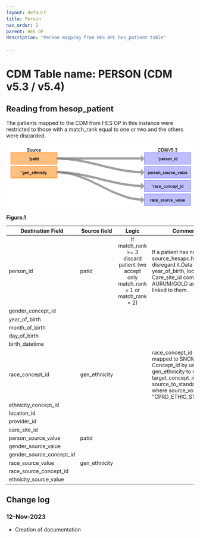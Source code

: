 ```yaml
---
layout: default
title: Person
nav_order: 1
parent: HES OP
description: "Person mapping from HES APC hes_patient table"

---
```


# CDM Table name: PERSON (CDM v5.3 / v5.4)

## Reading from hesop_patient

The patients mapped to the CDM from HES OP in this instance were restricted to those with a match_rank equal to one or two and the others were discarded.



![](images/image2.png)

**Figure.1**

| Destination Field | Source field | Logic | Comment field |
| --- | --- | :---: | --- |
| person_id | patid |  	If match_rank >= 3 discard patient (we accept only match_rank = 1 or match_rank = 2)|  If a patient has no entry in source_hesapc.hes_hospital, disregard it.Data like gender, year_of_birth, location_id, Care_site_id comes from AURUM/GOLD as the data are linked to them.|
| gender_concept_id | | | |
| year_of_birth | | | |
| month_of_birth | |  | |
| day_of_birth |  |  |  |
| birth_datetime |  |  |  |
| race_concept_id | gen_ethnicity | | race_concept_id will be mapped to SNOMED Concept_id by using gen_ethnicity to retrieve the target_concept_id from source_to_standard_vocab_map where source_vocabulary_id = "CPRD_ETHIC_STCM".|
| ethnicity_concept_id |  |  |   |
| location_id |  |  |  |
| provider_id |  |  |  |
| care_site_id | | |  |
| person_source_value | patid |  |  |
| gender_source_value | |  | |
| gender_source_concept_id |  |  |  |
| race_source_value | gen_ethnicity| | |
| race_source_concept_id |  | |
| ethnicity_source_value |  |  |  | 

## Change log

### 12-Nov-2023
- Creation of documentation